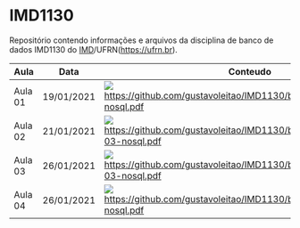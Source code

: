 # IMD1130
Repositório contendo informações e arquivos da disciplina de banco de dados IMD1130 do [IMD](https://imd.ufrn.br)/UFRN(https://ufrn.br).


| Aula              | Data       | Conteudo     |
|-------------------|------------|--------------|
| Aula 01           | 19/01/2021 | <img src="https://img.shields.io/badge/-Slides-008ED2?style=flat-square&logo=adobe-acrobat-reader" target="_blank">https://github.com/gustavoleitao/IMD1130/blob/main/slides/aula01-nosql.pdf</a> |
| Aula 02            | 21/01/2021        | <img src="https://img.shields.io/badge/-Slides-008ED2?style=flat-square&logo=adobe-acrobat-reader" target="_blank">https://github.com/gustavoleitao/IMD1130/blob/main/slides/aula02-03-nosql.pdf</a>          |
| Aula 03          | 26/01/2021        | <img src="https://img.shields.io/badge/-Slides-008ED2?style=flat-square&logo=adobe-acrobat-reader" target="_blank">https://github.com/gustavoleitao/IMD1130/blob/main/slides/aula02-03-nosql.pdf</a>          |
| Aula 04          | 26/01/2021        | <img src="https://img.shields.io/badge/-Slides-008ED2?style=flat-square&logo=adobe-acrobat-reader" target="_blank">https://github.com/gustavoleitao/IMD1130/blob/main/slides/aula04-nosql.pdf</a>          |
